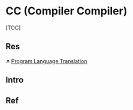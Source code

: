 # CC (Compiler Compiler)

[TOC]



## Res
↗ [Program Language Translation](../../🛤️%20Program%20Execution/🚮%20Program%20Language%20Translation/Program%20Language%20Translation.md)



## Intro


## Ref

